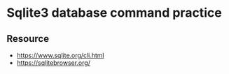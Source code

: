 # Sqlite3 database command practice



## Resource
* https://www.sqlite.org/cli.html
* https://sqlitebrowser.org/